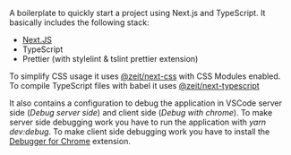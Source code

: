 A boilerplate to quickly start a project using Next.js and TypeScript. It basically includes the following stack:

- [Next.JS](https://nextjs.org/)
- TypeScript
- Prettier (with stylelint & tslint prettier extension)

To simplify CSS usage it uses [@zeit/next-css](https://github.com/zeit/next-plugins/tree/master/packages/next-css) with CSS Modules enabled. To compile TypeScript files with babel it uses [@zeit/next-typescript](https://github.com/zeit/next-plugins/tree/master/packages/next-typescript)

It also contains a configuration to debug the application in VSCode server side (_Debug server side_) and client side (_Debug with chrome_). To make server side debugging work you have to run the application with _yarn dev:debug_. To make client side debugging work you have to install the [Debugger for Chrome](https://github.com/Microsoft/vscode-chrome-debug) extension.

